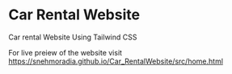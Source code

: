 # Car Rental Website
Car rental Website Using Tailwind CSS 

For live preiew of the website visit  https://snehmoradia.github.io/Car_RentalWebsite/src/home.html
